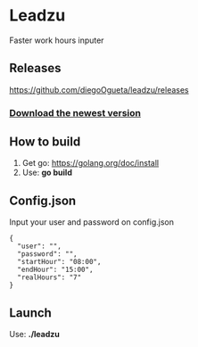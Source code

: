 # Leadzu
Faster work hours inputer


## Releases
https://github.com/diegoOgueta/leadzu/releases

### [Download the newest version](https://github.com/diegoOgueta/leadzu/releases/download/v1.0.0/leadzu-v1.0.0.zip)

## How to build
1. Get go: https://golang.org/doc/install
2. Use: **go build**

## Config.json
Input your user and password on config.json

````
{
  "user": "",
  "password": "",
  "startHour": "08:00",
  "endHour": "15:00",
  "realHours": "7"
}
````

## Launch
Use: **./leadzu**
